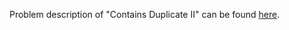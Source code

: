 Problem description of "Contains Duplicate II" can be found [here](hhttps://leetcode.com/problems/contains-duplicate-ii/).
